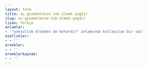 ```yaml
---
layout: term
title: aç gezmektense tok ölmek yeğdir
slug: ac-gezmektense-tok-olmek-yegdir
lisan: Türkçe
anlamlar:
- '"yoksulluk ölümden de beterdir" anlamında kullanılan bir söz'
ozellikler:
- - ''
ornekler:
- - ''
orneklerkaynak:
- - ''
---
```

